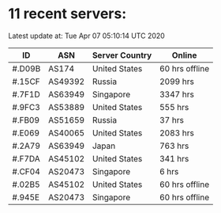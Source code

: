 # 11 recent servers:

Latest update at: Tue Apr 07 05:10:14 UTC 2020

| ID | ASN | Server Country | Online |
| -- | --- | -------------- | ------ |
| #.D09B | AS174 | United States | 60 hrs offline |
| #.15CF | AS49392 | Russia | 2099 hrs |
| #.7F1D | AS63949 | Singapore | 3347 hrs |
| #.9FC3 | AS53889 | United States | 555 hrs |
| #.FB09 | AS51659 | Russia | 37 hrs |
| #.E069 | AS40065 | United States | 2083 hrs |
| #.2A79 | AS63949 | Japan | 763 hrs |
| #.F7DA | AS45102 | United States | 341 hrs |
| #.CF04 | AS20473 | Singapore | 6 hrs |
| #.02B5 | AS45102 | United States | 60 hrs offline |
| #.945E | AS20473 | Singapore | 60 hrs offline |

